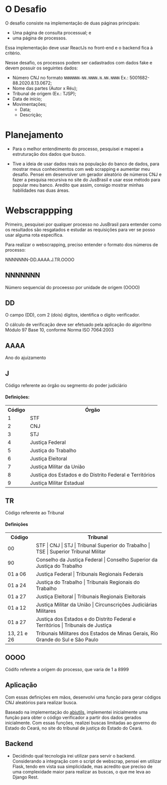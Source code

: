 # O Desafio

O desafio consiste na implementação de duas páginas principais:
- Uma página de consulta processual; e
- uma página de processos.

Essa implementação deve usar ReactJs no front-end e o backend fica à critério.

Nesse desafio, os processos podem ser cadastrados com dados fake e devem possuir os seguintes dados:

- Número CNJ no formato `NNNNNNN-NN.NNNN.N.NN.NNNN` Ex.: 5001682-88.2020.8.13.0672;
- Nome das partes (Autor x Réu);
- Tribunal de origem (Ex.: TJSP);
- Data de início;
- Movimentações;
  - Data;
  - Descrição;

# Planejamento

- Para o melhor entendimento do processo, pesquisei e mapeei a estruturação dos dados que busco.

- Tive a ideia de usar dados reais na população do banco de dados, para mostrar meus conhecimentos com web scrapping e aumentar meu desafio. Pensei em desenvolver um gerador aleatório de números CNJ e fazer a pesquisa recursiva no site do JusBrasil e usar esse método para popular meu banco. Aredito que assim, consigo mostrar minhas habilidades nas duas áreas.


# Webscrappping
Primeiro, pesquisei por qualquer processo no JusBrasil para entender como os resultados são resgatados e estudar as requisições para ver se posso usar alguma rota específica.

Para realizar o webscrapping, preciso entender o formato dos números de processo:

NNNNNNN-DD.AAAA.J.TR.OOOO

## NNNNNNN
Número sequencial do proceesso por unidade de origem (OOOO)

## DD
O campo (DD), com 2 (dois) dígitos, identifica o dígito verificador.

O cálculo de verificação deve ser efetuado pela aplicação do algoritmo Módulo 97 Base 10, conforme Norma ISO 7064:2003

## AAAA
Ano do ajuizamento

## J
Código referente ao órgão ou segmento do poder judiciário

#### Definições:

<table>
<tr><th>Código</th><th>Órgão</th></tr>
<tr><td>1</td><td>STF</td></tr>
<tr><td>2</td><td>CNJ</td></tr>
<tr><td>3</td><td>STJ</td></tr>
<tr><td>4</td><td>Justiça Federal</td></tr>
<tr><td>5</td><td>Justiça do Trabalho</td></tr>
<tr><td>6</td><td>Justiça Eleitoral</td></tr>
<tr><td>7</td><td>Justiça Militar da União</td></tr>
<tr><td>8</td><td>Justiça dos Estados e do Distrito Federal e Territórios</td></tr>
<tr><td>9</td><td>Justiça Militar Estadual</td></tr>
</table>

## TR 
Código referente ao Tribunal

#### Definições
<table>
<tr><th>Código</th><th>Tribunal</th></tr>
<tr><td>00</td><td>STF | CNJ | STJ | Tribunal Superior do Trabalho | TSE | Superior Tribunal Militar</td></tr>
<tr><td>90</td><td>Conselho da Justiça Federal | Conselho Superior da Justiça do Trabalho</td></tr>
<tr><td>01 a 06</td><td>Justiça Federal | Tribunais Regionais Federais</td></tr>
<tr><td>01 a 24</td><td>Justiça do Trabalho | Tribunais Regionais do Trabalho</td></tr>
<tr><td>01 a 27</td><td>Justiça Eleitoral | Tribunais Regionais Eleitorais </td></tr>
<tr><td>01 a 12</td><td>Justiça Militar da União | Circunscrições Judiciárias Militares</td></tr>
<tr><td>01 a 27</td><td>Justiça dos Estados e do Distrito Federal e Territórios | Tribunais de Justiça</td></tr>
<tr><td>13, 21 e 26</td><td>Tribunais Militares dos Estados de Minas Gerais, Rio Grande do Sul e São Paulo</td></tr>
</table>

## OOOO
Códifo referete a origem do processo, que varia de 1 a 8999

## Aplicação
Com essas definições em mãos, desenvolvi uma função para gerar códigos CNJ aleatórios para realizar busca. 

Baseado na implementação do [abjutils](https://github.com/abjur/abjutils/), implementei inicialmente uma função para obter o código verificador a partir dos dados gerados inicialmente. Com essas funções, realizei buscas limitadas ao governo do Estado do Ceará, no site do tribunal de justiça do Estado do Ceará. 
## Backend
- Decidindo qual tecnologia irei utilizar para servir o backend. Considerando a integração com o script de webscrap, pensei em utilizar Flask, tendo em vista sua simplicidade, mas acredito que preciso de uma complexidade maior para realizar as buscas, o que me leva ao Django Rest. 